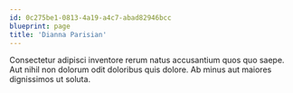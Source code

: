 ```yaml
---
id: 0c275be1-0813-4a19-a4c7-abad82946bcc
blueprint: page
title: 'Dianna Parisian'
---
```

Consectetur adipisci inventore rerum natus accusantium quos quo saepe. Aut nihil non dolorum odit doloribus quis dolore. Ab minus aut maiores dignissimos ut soluta.